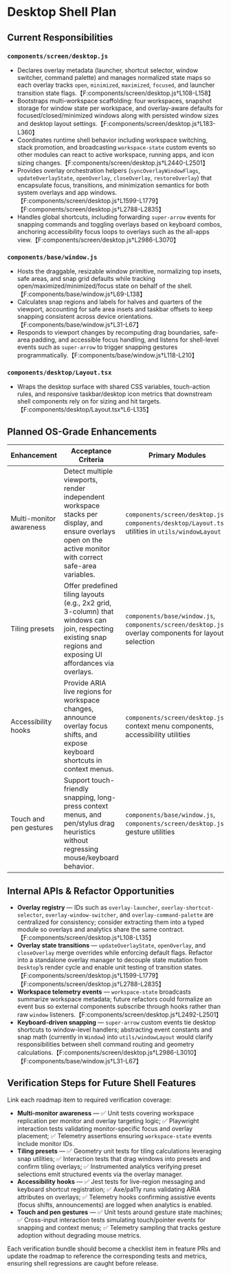 # Desktop Shell Plan

## Current Responsibilities

### `components/screen/desktop.js`
- Declares overlay metadata (launcher, shortcut selector, window switcher, command palette) and manages normalized state maps so each overlay tracks `open`, `minimized`, `maximized`, `focused`, and launcher transition state flags.【F:components/screen/desktop.js†L108-L158】
- Bootstraps multi-workspace scaffolding: four workspaces, snapshot storage for window state per workspace, and overlay-aware defaults for focused/closed/minimized windows along with persisted window sizes and desktop layout settings.【F:components/screen/desktop.js†L183-L360】
- Coordinates runtime shell behavior including workspace switching, stack promotion, and broadcasting `workspace-state` custom events so other modules can react to active workspace, running apps, and icon sizing changes.【F:components/screen/desktop.js†L2440-L2501】
- Provides overlay orchestration helpers (`syncOverlayWindowFlags`, `updateOverlayState`, `openOverlay`, `closeOverlay`, `restoreOverlay`) that encapsulate focus, transitions, and minimization semantics for both system overlays and app windows.【F:components/screen/desktop.js†L1599-L1779】【F:components/screen/desktop.js†L2788-L2835】
- Handles global shortcuts, including forwarding `super-arrow` events for snapping commands and toggling overlays based on keyboard combos, anchoring accessibility focus loops to overlays such as the all-apps view.【F:components/screen/desktop.js†L2986-L3070】

### `components/base/window.js`
- Hosts the draggable, resizable window primitive, normalizing top insets, safe areas, and snap grid defaults while tracking open/maximized/minimized/focus state on behalf of the shell.【F:components/base/window.js†L69-L138】
- Calculates snap regions and labels for halves and quarters of the viewport, accounting for safe area insets and taskbar offsets to keep snapping consistent across device orientations.【F:components/base/window.js†L31-L67】
- Responds to viewport changes by recomputing drag boundaries, safe-area padding, and accessible focus handling, and listens for shell-level events such as `super-arrow` to trigger snapping gestures programmatically.【F:components/base/window.js†L118-L210】

### `components/desktop/Layout.tsx`
- Wraps the desktop surface with shared CSS variables, touch-action rules, and responsive taskbar/desktop icon metrics that downstream shell components rely on for sizing and hit targets.【F:components/desktop/Layout.tsx†L6-L135】

## Planned OS-Grade Enhancements

| Enhancement | Acceptance Criteria | Primary Modules |
| --- | --- | --- |
| Multi-monitor awareness | Detect multiple viewports, render independent workspace stacks per display, and ensure overlays open on the active monitor with correct safe-area variables. | `components/screen/desktop.js`, `components/desktop/Layout.tsx`, utilities in `utils/windowLayout` |
| Tiling presets | Offer predefined tiling layouts (e.g., 2x2 grid, 3-column) that windows can join, respecting existing snap regions and exposing UI affordances via overlays. | `components/base/window.js`, `components/screen/desktop.js`, overlay components for layout selection |
| Accessibility hooks | Provide ARIA live regions for workspace changes, announce overlay focus shifts, and expose keyboard shortcuts in context menus. | `components/screen/desktop.js`, context menu components, accessibility utilities |
| Touch and pen gestures | Support touch-friendly snapping, long-press context menus, and pen/stylus drag heuristics without regressing mouse/keyboard behavior. | `components/base/window.js`, `components/screen/desktop.js`, gesture utilities |

## Internal APIs & Refactor Opportunities

- **Overlay registry** — IDs such as `overlay-launcher`, `overlay-shortcut-selector`, `overlay-window-switcher`, and `overlay-command-palette` are centralized for consistency; consider extracting them into a typed module so overlays and analytics share the same contract.【F:components/screen/desktop.js†L108-L135】
- **Overlay state transitions** — `updateOverlayState`, `openOverlay`, and `closeOverlay` merge overrides while enforcing default flags. Refactor into a standalone overlay manager to decouple state mutation from `Desktop`’s render cycle and enable unit testing of transition states.【F:components/screen/desktop.js†L1599-L1779】【F:components/screen/desktop.js†L2788-L2835】
- **Workspace telemetry events** — `workspace-state` broadcasts summarize workspace metadata; future refactors could formalize an event bus so external components subscribe through hooks rather than raw `window` listeners.【F:components/screen/desktop.js†L2492-L2501】
- **Keyboard-driven snapping** — `super-arrow` custom events tie desktop shortcuts to window-level handlers; abstracting event constants and snap math (currently in `Window`) into `utils/windowLayout` would clarify responsibilities between shell command routing and geometry calculations.【F:components/screen/desktop.js†L2986-L3010】【F:components/base/window.js†L31-L67】

## Verification Steps for Future Shell Features

Link each roadmap item to required verification coverage:

- **Multi-monitor awareness** — ✅ Unit tests covering workspace replication per monitor and overlay targeting logic; ✅ Playwright interaction tests validating monitor-specific focus and overlay placement; ✅ Telemetry assertions ensuring `workspace-state` events include monitor IDs.
- **Tiling presets** — ✅ Geometry unit tests for tiling calculations leveraging snap utilities; ✅ Interaction tests that drag windows into presets and confirm tiling overlays; ✅ Instrumented analytics verifying preset selections emit structured events via the overlay manager.
- **Accessibility hooks** — ✅ Jest tests for live-region messaging and keyboard shortcut registration; ✅ Axe/pa11y runs validating ARIA attributes on overlays; ✅ Telemetry hooks confirming assistive events (focus shifts, announcements) are logged when analytics is enabled.
- **Touch and pen gestures** — ✅ Unit tests around gesture state machines; ✅ Cross-input interaction tests simulating touch/pointer events for snapping and context menus; ✅ Telemetry sampling that tracks gesture adoption without degrading mouse metrics.

Each verification bundle should become a checklist item in feature PRs and update the roadmap to reference the corresponding tests and metrics, ensuring shell regressions are caught before release.
